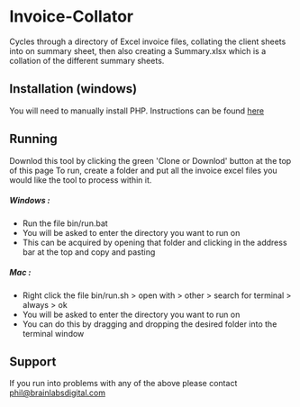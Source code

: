 # Invoice-Collator
Cycles through a directory of Excel invoice files, collating the client sheets into on summary sheet, then also creating a Summary.xlsx which is a collation of the different summary sheets.

## Installation (windows)
You will need to manually install PHP. Instructions can be found [here](https://sites.google.com/a/brainlabsdigital.com/wiki/tech/tips/programming/php/installation)

## Running
Downlod this tool by clicking the green 'Clone or Downlod' button at the top of this page
To run, create a folder and put all the invoice excel files you would like the tool to process within it. 

##### Windows : 
* Run the file bin/run.bat 
* You will be asked to enter the directory you want to run on
* This can be acquired by opening that folder and clicking in the address bar at the top and copy and pasting

##### Mac : 
* Right click the file bin/run.sh > open with > other > search for terminal > always > ok
* You will be asked to enter the directory you want to run on
* You can do this by dragging and dropping the desired folder into the terminal window



## Support
If you run into problems with any of the above please contact phil@brainlabsdigital.com
